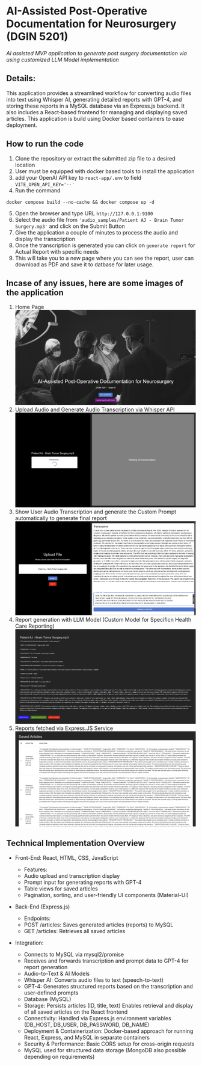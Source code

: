 # AI-Assisted Post-Operative Documentation for Neurosurgery (DGIN 5201)

*AI assisted MVP application to generate post surgery documentation via using customized LLM Model implementation*

## Details: 
This application provides a streamlined workflow for converting audio files into text using Whisper AI, generating detailed reports with GPT-4, and storing these reports in a MySQL database via an Express.js backend. It also includes a React-based frontend for managing and displaying saved articles. This application is build using Docker based containers to ease deployment.

## How to run the code
1. Clone the repository or extract the submitted zip file to a desired location
2. User must be equipped with docker based tools to install the application
3. add your OpenAI API key to `react-app/.env` to field `VITE_OPEN_API_KEY='--'`
4. Run the command 
```
docker compose build --no-cache && docker compose up -d
```
5. Open the browser and type URL `http://127.0.0.1:9100`
6. Select the audio file from `'audio_samples/Patient AJ - Brain Tumor Surgery.mp3'` and click on the Submit Button
7. Give the application a couple of minutes to process the audio and display the transcription
8. Once the transcription is generated you can click on `generate report` for Actual Report with specific needs
9. This will take you to a new page where you can see the report, user can download as PDF and save it to datbase for later usage.

## Incase of any issues, here are some images of the application
1. Home Page
![Home Page](demo_images/homepage.png)
2. Upload Audio and Generate Audio Transcription via Whisper API
![Graph Predictions](demo_images/upload_01.png)
3. Show User Audio Transcription and generate the Custom Prompt automatically to generate final report
![Generate Tips Sample 1](demo_images/upload_02.png)
4. Report generation with LLM Model (Custom Model for Specificn Health Care Reporting)
![Generate Tips Sample 2](demo_images/upload_03.png)
4. Reports fetched via Express.JS Service 
![Generate Tips Sample 2](demo_images/upload_04.png)


## Technical Implementation Overview

* Front-End: React, HTML, CSS, JavaScript 

    - Features: 
    - Audio upload and transcription display 
    - Prompt input for generating reports with GPT-4 
    - Table views for saved articles 
    - Pagination, sorting, and user-friendly UI components (Material-UI) 

* Back-End (Express.js) 

    - Endpoints: 
    - POST /articles: Saves generated articles (reports) to MySQL 
    - GET /articles: Retrieves all saved articles 

* Integration: 

    - Connects to MySQL via mysql2/promise 
    - Receives and forwards transcription and prompt data to GPT-4 for report generation 
    - Audio-to-Text & AI Models 
    - Whisper AI: Converts audio files to text (speech-to-text) 
    - GPT-4: Generates structured reports based on the transcription and user-defined prompts 
    - Database (MySQL) 
    - Storage: Persists articles (ID, title, text) Enables retrieval and display of all saved articles on the React frontend 
    - Connectivity: Handled via Express.js environment variables (DB_HOST, DB_USER, DB_PASSWORD, DB_NAME) 
    - Deployment & Containerization: Docker-based approach for running React, Express, and MySQL in separate containers 
    - Security & Performance: Basic CORS setup for cross-origin requests 
    - MySQL used for structured data storage (MongoDB also possible depending on requirements) 